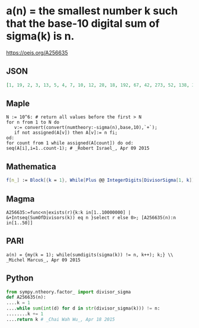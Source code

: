 # a\(n\) \= the smallest number k such that the base\-10 digital sum of sigma\(k\) is n\.
https://oeis.org/A256635
## JSON
```JSON
[1, 19, 2, 3, 13, 5, 4, 7, 10, 12, 28, 18, 192, 67, 42, 273, 52, 138, 324, 336, 196, 300, 372, 438, 2716, 997, 1590, 3468, 2512, 3260, 5817, 5692, 4112, 17472, 10852, 15840, 18496, 27252, 22860, 24300, 31572, 35172, 61488, 165652, 138438, 265252, 285652, 292860]
```
## Maple
```Maple
N := 10^6: # return all values before the first > N
for n from 1 to N do
   v:= convert(convert(numtheory:-sigma(n),base,10),`+`);
   if not assigned(A[v]) then A[v]:= n fi;
od:
for count from 1 while assigned(A[count]) do od:
seq(A[i],i=1..count-1); # _Robert Israel_, Apr 09 2015
```
## Mathematica
```Mathematica
f[n_] := Block[{k = 1}, While[Plus @@ IntegerDigits[DivisorSigma[1, k]] != n, k++]; k]; Array[f, 48] (* _Michael De Vlieger_, Apr 07 2015 *)
```
## Magma
```Magma
A256635:=func<n|exists(r){k:k in[1..10000000] | &+Intseq(SumOfDivisors(k)) eq n }select r else 0>; [A256635(n):n in[1..50]]
```
## PARI
```PARI
a(n) = {my(k = 1); while(sumdigits(sigma(k)) != n, k++); k;} \\ _Michel Marcus_, Apr 09 2015
```
## Python
```Python
from sympy.ntheory.factor_ import divisor_sigma
def A256635(n):
....k = 1
....while sum(int(d) for d in str(divisor_sigma(k))) != n:
........k += 1
....return k # _Chai Wah Wu_, Apr 18 2015
```
